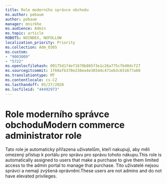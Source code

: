 ```yaml
---
title: Role moderního správce obchodu
ms.author: pebaum
author: pebaum
manager: mnirkhe
ms.audience: Admin
ms.topic: article
ROBOTS: NOINDEX, NOFOLLOW
localization_priority: Priority
ms.collection: Adm_O365
ms.custom:
- "9003009"
- "5722"
ms.openlocfilehash: 09175d1f4ef1678b865f3e1c26a775cfb40dcf27
ms.sourcegitcommit: 1f60afb370e230ea4e30344c471eb3c651677a68
ms.translationtype: MT
ms.contentlocale: cs-CZ
ms.lasthandoff: 05/27/2020
ms.locfileid: "44492973"
---
```

# <a name="modern-commerce-administrator-role"></a><span data-ttu-id="1371a-102">Role moderního správce obchodu</span><span class="sxs-lookup"><span data-stu-id="1371a-102">Modern commerce administrator role</span></span>

<span data-ttu-id="1371a-103">Tato role je automaticky přiřazena uživatelům, kteří nakupují, aby měli omezený přístup k portálu pro správu pro správu tohoto nákupu.</span><span class="sxs-lookup"><span data-stu-id="1371a-103">This role is automatically assigned to users that make a purchase to give them limited access to the admin portal to manage that purchase.</span></span> <span data-ttu-id="1371a-104">Tito uživatelé nejsou správci a nemají zvýšená oprávnění.</span><span class="sxs-lookup"><span data-stu-id="1371a-104">These users are not admins and do not have elevated privileges.</span></span>
